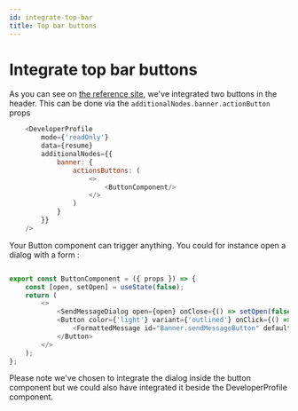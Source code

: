 ```yaml
---
id: integrate-top-bar
title: Top bar buttons
---
```


# Integrate top bar buttons

As you can see on [the reference site](https://vincent-cotro.vaibhav6233m.github.io), we've integrated two buttons in the header.
This can be done via the `additionalNodes.banner.actionButton` props

```javascript
    <DeveloperProfile
        mode={'readOnly'}
        data={resume}
        additionalNodes={{
            banner: {
                actionsButtons: (
                    <>
                        <ButtonComponent/>
                    </>
                )
            }
        }}
    />
``` 

Your Button component can trigger anything. You could for instance open a dialog with a form  : 

```javascript

export const ButtonComponent = ({ props }) => {
    const [open, setOpen] = useState(false);
    return (
        <>
            <SendMessageDialog open={open} onClose={() => setOpen(false)} />
            <Button color={'light'} variant={'outlined'} onClick={() => setOpen(true)}>
                <FormattedMessage id="Banner.sendMessageButton" defaultMessage="Contact me" />
            </Button>
        </>
    );
};

```

Please note we've chosen to integrate the dialog inside the button component but we could also have integrated it beside the DeveloperProfile component.
 